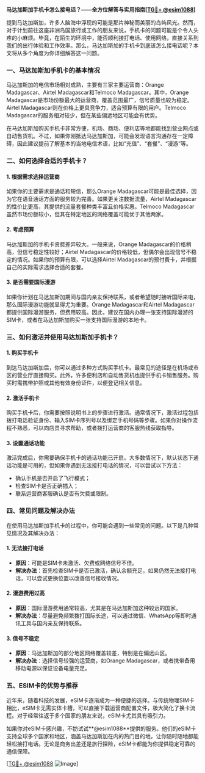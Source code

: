 **马达加斯加手机卡怎么接电话？——全方位解答与实用指南[[TG💪+ @esim1088](https://t.me/s/esim1088)]**

提到马达加斯加，许多人脑海中浮现的可能是那片神秘而美丽的岛屿风光。然而，对于计划前往这座非洲岛国旅行或工作的朋友来说，手机卡的问题可能是个令人头疼的小麻烦。毕竟，在陌生的环境中，能否顺利接打电话、使用网络，直接关系到我们的出行体验和工作效率。那么，马达加斯加的手机卡到底该怎么接电话呢？本文将从多个角度为你详细解答这一问题。

### 一、马达加斯加手机卡的基本情况

马达加斯加的电信市场相对成熟，主要有三家主要运营商：Orange Madagascar、Airtel Madagascar和Telmoco Madagascar。其中，Orange Madagascar是市场份额最大的运营商，覆盖范围最广，信号质量也较为稳定。Airtel Madagascar则在价格上更具竞争力，适合预算有限的用户。Telmoco Madagascar的服务相对较少，但在某些偏远地区可能会有优势。

在马达加斯加购买手机卡非常方便，机场、商场、便利店等地都能找到营业网点或自动售货机。不过，如果你刚抵达马达加斯加，可能会发现语言沟通存在一定障碍，因此建议提前了解基本的当地电信术语，比如“充值”、“套餐”、“漫游”等。

### 二、如何选择合适的手机卡？

#### 1. **根据需求选择运营商**
如果你的主要需求是通话和短信，那么Orange Madagascar可能是最佳选择，因为它在语音通话方面的服务较为完善。如果更关注数据流量，Airtel Madagascar的性价比更高，其提供的流量套餐种类丰富且价格实惠。Telmoco Madagascar虽然市场份额较小，但其在特定地区的网络覆盖可能优于其他两家。

#### 2. **考虑预算**
马达加斯加的手机卡资费差异较大。一般来说，Orange Madagascar的价格稍高，但信号稳定性较好；Airtel Madagascar的价格较低，但偶尔会出现信号不稳定的情况。如果你的预算有限，可以选择Airtel Madagascar的预付费卡，并根据自己的实际需求选择合适的套餐。

#### 3. **是否需要国际漫游**
如果你计划在马达加斯加期间与国内亲友保持联系，或者希望随时接听国际来电，那么国际漫游功能就显得尤为重要。Orange Madagascar和Airtel Madagascar都提供国际漫游服务，但费用较高。因此，建议在国内办理一张支持国际漫游的SIM卡，或者在马达加斯加购买一张支持国际漫游的本地卡。

### 三、如何激活并使用马达加斯加手机卡？

#### 1. **购买手机卡**
到达马达加斯加后，你可以通过多种方式购买手机卡。最常见的途径是在机场或市区的营业厅直接购买。此外，许多便利店和自动售货机也提供手机卡销售服务。购买时需携带护照或其他有效身份证件，以便登记相关信息。

#### 2. **激活手机卡**
购买手机卡后，你需要按照说明书上的步骤进行激活。通常情况下，激活过程包括拨打电话验证身份、输入SIM卡序列号以及绑定手机号码等步骤。如果你对操作流程不熟悉，可以向店员寻求帮助，或者拨打运营商的客服热线获取指导。

#### 3. **设置通话功能**
激活完成后，你需要确保手机卡的通话功能已开启。大多数情况下，默认状态下通话功能是可用的，但如果你遇到无法接打电话的情况，可以尝试以下方法：
- 确认手机是否开启了飞行模式；
- 检查SIM卡是否正确插入；
- 联系运营商客服确认是否有欠费或限制。

### 四、常见问题及解决办法

在使用马达加斯加手机卡的过程中，你可能会遇到一些常见的问题。以下是几种常见情况及其解决办法：

#### 1. **无法接打电话**
- **原因**：可能是SIM卡未激活、欠费或网络信号不佳。
- **解决办法**：首先检查SIM卡是否已激活，确认余额充足。如果仍然无法接打电话，可以尝试更换位置以改善信号接收情况。

#### 2. **漫游费用过高**
- **原因**：国际漫游费用通常较高，尤其是在马达加斯加这种较远的国家。
- **解决办法**：尽量避免频繁拨打国际长途，可以通过微信、WhatsApp等即时通讯工具与国内亲友保持联系。

#### 3. **信号不稳定**
- **原因**：马达加斯加的部分地区网络覆盖较差，特别是在偏远山区。
- **解决办法**：选择信号较强的运营商，如Orange Madagascar，或者携带备用移动电源以保证设备电量充足。

### 五、ESIM卡的优势与推荐

近年来，随着科技的发展，eSIM卡逐渐成为一种便捷的选择。与传统物理SIM卡相比，eSIM卡无需实体卡槽，可以直接下载运营商配置文件，极大简化了换卡流程。对于经常往返于多个国家的朋友来说，eSIM卡尤其具有吸引力。

如果你对eSIM卡感兴趣，不妨试试**@esim1088**提供的服务。他们的eSIM卡支持全球多个国家和地区，涵盖马达加斯加在内的热门目的地，让你随时随地都能轻松接打电话。无论是商务出差还是旅行探险，eSIM卡都能为你提供稳定可靠的通信保障。

[[TG💪+ @esim1088](https://t.me/s/esim1088) ![Image](https://i.postimg.cc/4NQfJmqS/Snipaste-2025-05-13-00-14-12.png)]